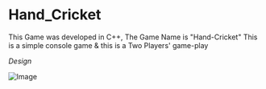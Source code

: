 # Hand_Cricket
This Game was developed in C++, The Game Name is "Hand-Cricket"
This is a simple console game & this is a Two Players' game-play

*Design*

![Image](https://user-images.githubusercontent.com/52602899/102977247-bbff2100-4528-11eb-8548-99f30536d5f8.png)
